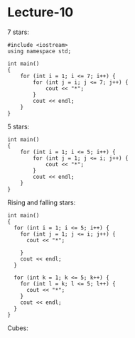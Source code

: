 # Lecture-10

7 stars:

    #include <iostream>
    using namespace std;

    int main()
    {
        for (int i = 1; i <= 7; i++) {
            for (int j = i; j <= 7; j++) {
                cout << "*";
            }
            cout << endl;
        }
    }
    
5 stars:

    int main()
    {
        for (int i = 1; i <= 5; i++) {
            for (int j = 1; j <= i; j++) {
                cout << "*";
            }
            cout << endl;
        }
    }
    
Rising and falling stars:

    int main()
    {
      for (int i = 1; i <= 5; i++) {
        for (int j = 1; j <= i; j++) {
          cout << "*";

        }
        cout << endl;
      }

      for (int k = 1; k <= 5; k++) {
        for (int l = k; l <= 5; l++) {
          cout << "*";
        }
        cout << endl;
      }
    }
    
Cubes:

